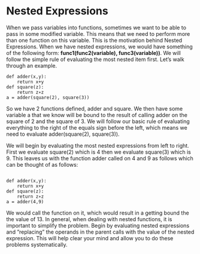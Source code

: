 # Nested Expressions

When we pass variables into functions, sometimes we want to be able to pass in some modified variable. This means that we need to perform more than one function on this variable. This is the motivation behind Nested Expressions. When we have nested expressions, we would have something of the following form: **func1\(func2\(variable\), func3\(variable\)\)**. We will follow the simple rule of evaluating the most nested item first. Let’s walk through an example.

```text
def adder(x,y):
    return x+y
def square(z):
    return z∗z
a = adder(square(2), square(3))
```

So we have 2 functions defined, adder and square. We then have some variable a that we know will be bound to the result of calling adder on the square of 2 and the square of 3. We will follow our basic rule of evaluating everything to the right of the equals sign before the left, which means we need to evaluate adder\(square\(2\), square\(3\)\).

We will begin by evaluating the most nested expressions from left to right. First we evaluate square\(2\) which is 4 then we evaluate square\(3\) which is 9. This leaves us with the function adder called on 4 and 9 as follows which can be thought of as follows:

```text

def adder(x,y):
    return x+y
def square(z):
    return z∗z
a = adder(4,9)
```

We would call the function on it, which would result in a getting bound the the value of 13. In general, when dealing with nested functions, it is important to simplify the problem. Begin by evaluating nested expressions and ”replacing” the operands in the parent calls with the value of the nested expression. This will help clear your mind and allow you to do these problems systematically.

